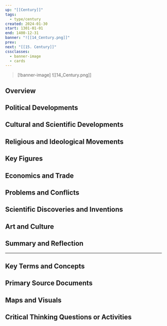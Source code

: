 ```yaml
---
up: "[[Century]]"
tags:
  - type/century
created: 2024-01-30
start: 1301-01-01
end: 1400-12-31
banner: "![[14_Century.png]]"
prev: 
next: "[[15. Century]]"
cssclasses:
  - banner-image
  - cards
---
```

>[!banner-image] ![[14_Century.png]]
>
## Overview
## Political Developments
## Cultural and Scientific Developments
## Religious and Ideological Movements
## Key Figures
## Economics and Trade
## Problems and Conflicts
## Scientific Discoveries and Inventions
## Art and Culture
## Summary and Reflection
---
## Key Terms and Concepts
## Primary Source Documents
## Maps and Visuals
## Critical Thinking Questions or Activities


